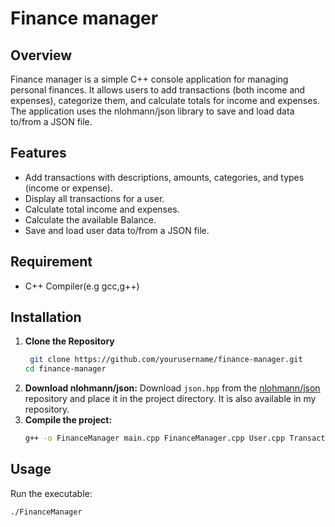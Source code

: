 # Finance manager
## Overview
Finance manager is a simple C++ console application for managing personal finances. It allows users to add transactions (both income and expenses), categorize them, and calculate totals for income and expenses. The application uses the nlohmann/json library to save and load data to/from a JSON file.
## Features
- Add transactions with descriptions, amounts, categories, and types (income or expense).
- Display all transactions for a user.
- Calculate total income and expenses.
- Calculate the available Balance.
- Save and load user data to/from a JSON file.
## Requirement
- C++ Compiler(e.g gcc,g++)
## Installation
1. **Clone the Repository**
    ```sh
     git clone https://github.com/yourusername/finance-manager.git
    cd finance-manager
    ```
2. **Download nlohmann/json:**
    Download `json.hpp` from the [nlohmann/json](https://github.com/nlohmann/json) repository and place it in the project directory.
    It is also available in my repository.
3. **Compile the project:**
    ```sh
    g++ -o FinanceManager main.cpp FinanceManager.cpp User.cpp Transaction.cpp Category.cpp -I .
    ```
## Usage
Run the executable:
```sh
./FinanceManager